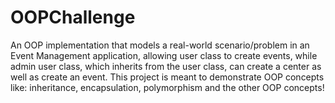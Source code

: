 # OOPChallenge
An OOP implementation that models a real-world scenario/problem in an Event Management application, allowing user class to create events, while admin user class, which inherits from the user class, can create a center as well as create an event. This project is meant to demonstrate OOP concepts like: inheritance, encapsulation, polymorphism and the other OOP concepts!
